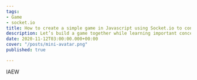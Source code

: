 ```yaml
---
tags:
- Game
- socket.io
title: How to create a simple game in Javascript using Socket.io to controll communication.
description: Let’s build a game together while learning important concepts of socket?
date: 2020-11-12T03:00:00.000+00:00
cover: "/posts/mini-avatar.png"
published: true

---
```

IAEW